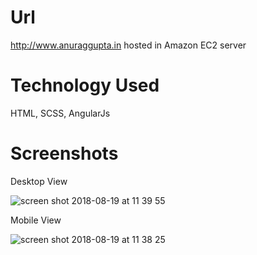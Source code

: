 # Url
http://www.anuraggupta.in hosted in Amazon EC2 server

# Technology Used
HTML, SCSS, AngularJs

# Screenshots

Desktop View

![screen shot 2018-08-19 at 11 39 55](https://user-images.githubusercontent.com/15166401/44306069-c6cba900-a3a4-11e8-9373-41546f5c3394.png)

Mobile View

![screen shot 2018-08-19 at 11 38 25](https://user-images.githubusercontent.com/15166401/44306065-a4d22680-a3a4-11e8-8cee-c7f30be81938.png)
